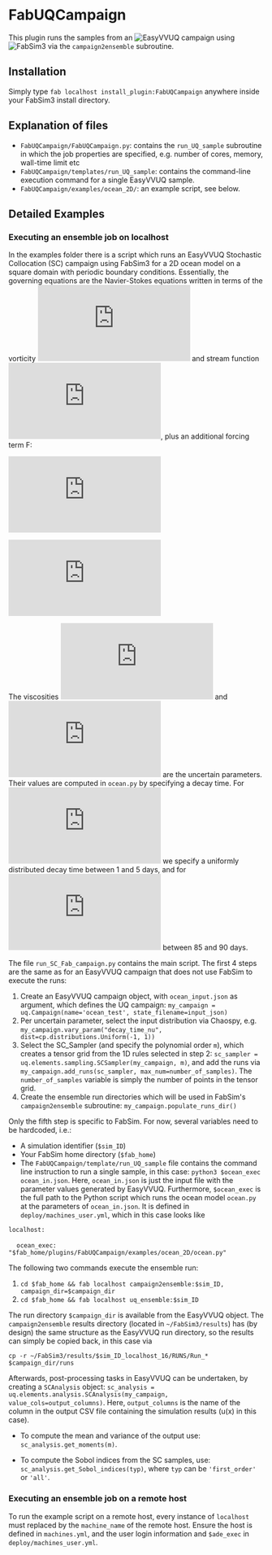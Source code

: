 # FabUQCampaign
This plugin runs the samples from an ![EasyVVUQ](https://github.com/UCL-CCS/EasyVVUQ) campaign using ![FabSim3](https://github.com/djgroen/FabSim3) via the `campaign2ensemble` subroutine.

## Installation
Simply type `fab localhost install_plugin:FabUQCampaign` anywhere inside your FabSim3 install directory.

## Explanation of files
+ `FabUQCampaign/FabUQCampaign.py`: contains the `run_UQ_sample` subroutine in which the job properties are specified, e.g. number of cores, memory, wall-time limit etc
+ `FabUQCampaign/templates/run_UQ_sample`: contains the command-line execution command for a single EasyVVUQ sample.
+ `FabUQCampaign/examples/ocean_2D/`: an example script, see below.

## Detailed Examples

### Executing an ensemble job on localhost
In the examples folder there is a script which runs an EasyVVUQ Stochastic Collocation (SC) campaign using FabSim3 for a 2D ocean model on a square domain with periodic boundary conditions. Essentially, the governing equations are the Navier-Stokes equations written in terms of the vorticity ![equation](https://latex.codecogs.com/gif.latex?%5Comega) and stream function ![equation](https://latex.codecogs.com/gif.latex?%5CPsi), plus an additional forcing term F:

![equation](https://latex.codecogs.com/gif.latex?%5Cfrac%7B%5Cpartial%5Comega%7D%7B%5Cpartial%20t%7D%20&plus;%20%5Cfrac%7B%5Cpartial%5CPsi%7D%7B%5Cpartial%20x%7D%5Cfrac%7B%5Cpartial%5Comega%7D%7B%5Cpartial%20y%7D%20-%20%5Cfrac%7B%5Cpartial%5CPsi%7D%7B%5Cpartial%20y%7D%5Cfrac%7B%5Cpartial%5Comega%7D%7B%5Cpartial%20x%7D%20%3D%20%7B%5Ccolor%7BRed%7D%20%5Cnu%7D%5Cnabla%5E2%5Comega%20&plus;%20%7B%5Ccolor%7BRed%7D%5Cmu%7D%5Cleft%28F-%5Comega%5Cright%29)

![equation](https://latex.codecogs.com/gif.latex?%5Cnabla%5E2%5CPsi%20%3D%20%5Comega)

The viscosities ![equation](https://latex.codecogs.com/gif.latex?%5Cnu) and ![equation](https://latex.codecogs.com/gif.latex?%5Cmu) are the uncertain parameters. Their values are computed in `ocean.py` by specifying a decay time. For ![equation](https://latex.codecogs.com/gif.latex?%5Cnu) we specify a uniformly distributed decay time between 1 and 5 days, and for ![equation](https://latex.codecogs.com/gif.latex?%5Cmu) between 85 and 90 days.

The file `run_SC_Fab_campaign.py` contains the main script. The first 4 steps are the same as for an EasyVVUQ campaign that does not use FabSim to execute the runs:
 1. Create an EasyVVUQ campaign object, with `ocean_input.json` as argument, which defines the UQ campaign:
 `my_campaign = uq.Campaign(name='ocean_test', state_filename=input_json)`
 2. Per uncertain parameter, select the input distribution via Chaospy, e.g. `my_campaign.vary_param("decay_time_nu", dist=cp.distributions.Uniform(-1, 1))`
 3. Select the SC_Sampler (and specify the polynomial order `m`), which creates a tensor grid from the 1D rules selected in step 2: `sc_sampler = uq.elements.sampling.SCSampler(my_campaign, m)`, and add the runs via `my_campaign.add_runs(sc_sampler, max_num=number_of_samples)`. The `number_of_samples` variable is simply the number of points in the tensor grid.
 4. Create the ensemble run directories which will be used in FabSim's `campaign2ensemble` subroutine: `my_campaign.populate_runs_dir()`
 
Only the fifth step is specific to FabSim. For now, several variables need to be hardcoded, i.e.: 
 + A simulation identifier (`$sim_ID`)
 + Your FabSim home directory (`$fab_home`)
 + The `FabUQCampaign/template/run_UQ_sample` file contains the command line instruction to run a single sample, in this case: `python3 $ocean_exec ocean_in.json`. Here, `ocean_in.json` is just the input file with the parameter values generated by EasyVVUQ. Furthermore, `$ocean_exec` is the full path to the Python script which runs the ocean model `ocean.py` at the parameters of `ocean_in.json`. It is defined in `deploy/machines_user.yml`, which in this case looks like
 
`localhost:`

 &nbsp;&nbsp;&nbsp;&nbsp;`ocean_exec: "$fab_home/plugins/FabUQCampaign/examples/ocean_2D/ocean.py"`
 
 The following two commands execute the ensemble run:
 
 1. `cd $fab_home && fab localhost campaign2ensemble:$sim_ID, campaign_dir=$campaign_dir`
 2. `cd $fab_home && fab localhost uq_ensemble:$sim_ID`
 
The run directory `$campaign_dir` is available from the EasyVVUQ object. The `campaign2ensemble` results directory (located in `~/FabSim3/results`) has (by design) the same structure as the EasyVVUQ run directory, so the results can simply be copied back, in this case via

`cp -r ~/FabSim3/results/$sim_ID_localhost_16/RUNS/Run_* $campaign_dir/runs`

Afterwards, post-processing tasks in EasyVVUQ can be undertaken, by creating a `SCAnalysis` object: `sc_analysis = uq.elements.analysis.SCAnalysis(my_campaign, value_cols=output_columns)`. Here, `output_columns` is the name of the column in the output CSV file containing the simulation results (u(x) in this case).

+ To compute the mean and variance of the output use: `sc_analysis.get_moments(m)`.  

+ To compute the Sobol indices from the SC samples, use: `sc_analysis.get_Sobol_indices(typ)`, where `typ` can be `'first_order'` or `'all'`.

### Executing an ensemble job on a remote host

To run the example script on a remote host, every instance of `localhost` must replaced by the `machine_name` of the remote host. Ensure the host is defined in `machines.yml`, and the user login information and `$ade_exec` in `deploy/machines_user.yml`.


